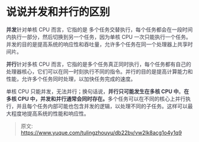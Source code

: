 # 说说并发和并行的区别

**<font style="color:rgb(52, 53, 65);">并发</font>**<font style="color:rgb(52, 53, 65);">针对单核 CPU 而言，它指的是 多个任务交替执行，每个任务都会在一段时间内执行一部分，然后切换到另一个任务，因为单核 CPU 一次只能执行一个任务。并发的目的是提高系统的响应性和吞吐量，允许多个任务在同一个处理器上共享时间片。</font>

**<font style="color:rgb(52, 53, 65);">并行</font>**<font style="color:rgb(52, 53, 65);">针对多核 CPU 而言，它指的是多个任务真正同时执行，每个任务都有自己的处理器核心，它们可以在同一时刻执行不同的指令。并行的目的是提高计算能力和性能，允许多个任务同时处理，以加快任务完成的速度。</font>

<font style="color:rgb(52, 53, 65);"> 单核 CPU 只能并发，无法并行；换句话说，</font>**<font style="color:rgb(52, 53, 65);">并行只可能发生在多核 CPU 中</font>**<font style="color:rgb(52, 53, 65);">。</font>**<font style="color:rgb(52, 53, 65);">在多核 CPU 中，并发和并行通常会同时存在。</font>**<font style="color:rgb(52, 53, 65);">多个任务可以在不同的核心上并行执行，并且每个任务内部可能也包含并发的逻辑，以处理不同的子任务。这样可以最大程度地提高系统的性能和响应性。</font>



> 原文: <https://www.yuque.com/tulingzhouyu/db22bv/vw2lk8acg1o4y1q9>
